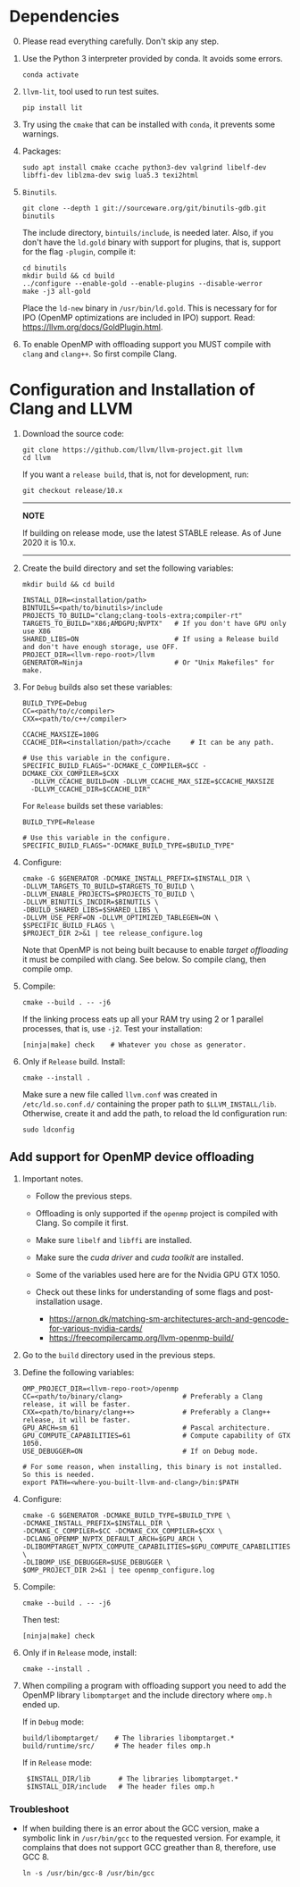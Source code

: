 # Dependencies
0. Please read everything carefully. Don't skip any step.
1. Use the Python 3 interpreter provided by conda. It avoids some errors.

       conda activate
 
2. `llvm-lit`, tool used to run test suites.

       pip install lit

3. Try using the `cmake` that can be installed with `conda`, it prevents some warnings.

4. Packages:

       sudo apt install cmake ccache python3-dev valgrind libelf-dev libffi-dev liblzma-dev swig lua5.3 texi2html

5. `Binutils`.

       git clone --depth 1 git://sourceware.org/git/binutils-gdb.git binutils
 
    The include directory, `bintuils/include`, is needed later. Also, if you don't have the `ld.gold` binary
    with support for plugins, that is, support for the flag `-plugin`, compile it:

       cd binutils
       mkdir build && cd build
       ../configure --enable-gold --enable-plugins --disable-werror
       make -j3 all-gold
       
    Place the `ld-new` binary in `/usr/bin/ld.gold`. This is necessary for for
    IPO (OpenMP optimizations are included in IPO) support. Read: https://llvm.org/docs/GoldPlugin.html.

6. To enable OpenMP with offloading support you MUST compile with `clang` and `clang++`.
So first compile Clang.

# Configuration and Installation of Clang and LLVM

1. Download the source code:

       git clone https://github.com/llvm/llvm-project.git llvm
       cd llvm
       
   If you want a `release build`, that is, not for development, run:

       git checkout release/10.x

   ---
   **NOTE**
    
   If building on release mode, use the latest STABLE release. As of June 2020 it is 10.x.

   ---
    

2. Create the build directory and set the following variables:

       mkdir build && cd build
       
       INSTALL_DIR=<installation/path>
       BINTUILS=<path/to/binutils>/include
       PROJECTS_TO_BUILD="clang;clang-tools-extra;compiler-rt"
       TARGETS_TO_BUILD="X86;AMDGPU;NVPTX"   # If you don't have GPU only use X86
       SHARED_LIBS=ON                        # If using a Release build and don't have enough storage, use OFF.
       PROJECT_DIR=<llvm-repo-root>/llvm
       GENERATOR=Ninja                       # Or "Unix Makefiles" for make.
       
3. For `Debug` builds also set these variables:
   
       BUILD_TYPE=Debug
       CC=<path/to/c/compiler>
       CXX=<path/to/c++/compiler>
       
       CCACHE_MAXSIZE=100G
       CCACHE_DIR=<installation/path>/ccache     # It can be any path.
       
       # Use this variable in the configure.
       SPECIFIC_BUILD_FLAGS="-DCMAKE_C_COMPILER=$CC -DCMAKE_CXX_COMPILER=$CXX 
         -DLLVM_CCACHE_BUILD=ON -DLLVM_CCACHE_MAX_SIZE=$CCACHE_MAXSIZE
         -DLLVM_CCACHE_DIR=$CCACHE_DIR"
         
   For `Release` builds set these variables:
   
       BUILD_TYPE=Release
       
       # Use this variable in the configure.
       SPECIFIC_BUILD_FLAGS="-DCMAKE_BUILD_TYPE=$BUILD_TYPE"
       
4. Configure:

       cmake -G $GENERATOR -DCMAKE_INSTALL_PREFIX=$INSTALL_DIR \
       -DLLVM_TARGETS_TO_BUILD=$TARGETS_TO_BUILD \
       -DLLVM_ENABLE_PROJECTS=$PROJECTS_TO_BUILD \
       -DLLVM_BINUTILS_INCDIR=$BINUTILS \
       -DBUILD_SHARED_LIBS=$SHARED_LIBS \
       -DLLVM_USE_PERF=ON -DLLVM_OPTIMIZED_TABLEGEN=ON \
       $SPECIFIC_BUILD_FLAGS \ 
       $PROJECT_DIR 2>&1 | tee release_configure.log

   Note that OpenMP is not being built because to enable  *target offloading* it must be compiled with clang. 
   See below. So compile clang, then compile omp.

3. Compile:

       cmake --build . -- -j6

   If the linking process eats up all your RAM try using 2 or 1 parallel processes, that is, use `-j2`.
   Test your installation:

       [ninja|make] check    # Whatever you chose as generator.

4. Only if `Release` build. Install:

       cmake --install .

   Make sure a new file called `llvm.conf` was created in `/etc/ld.so.conf.d/` containing the proper path to 
   `$LLVM_INSTALL/lib`. Otherwise, create it and add the path, to reload the ld configuration run:

       sudo ldconfig

## Add support for OpenMP device offloading

1. Important notes.
   * Follow the previous steps.
   * Offloading is only supported if the `openmp` project is compiled with Clang. So compile it first.
   * Make sure `libelf` and `libffi` are installed.
   * Make sure the *cuda driver* and *cuda toolkit* are installed.
   * Some of the variables used here are for the Nvidia GPU GTX 1050.
   * Check out these links for understanding of some flags and post-installation usage.

      - https://arnon.dk/matching-sm-architectures-arch-and-gencode-for-various-nvidia-cards/
      - https://freecompilercamp.org/llvm-openmp-build/

2. Go to the `build` directory used in the previous steps.
3. Define the following variables:
   
       OMP_PROJECT_DIR=<llvm-repo-root>/openmp
       CC=<path/to/binary/clang>               # Preferably a Clang release, it will be faster.
       CXX=<path/to/binary/clang++>            # Preferably a Clang++ release, it will be faster.
       GPU_ARCH=sm_61                          # Pascal architecture.
       GPU_COMPUTE_CAPABILITIES=61             # Compute capability of GTX 1050.
       USE_DEBUGGER=ON                         # If on Debug mode.
       
       # For some reason, when installing, this binary is not installed. So this is needed.
       export PATH=<where-you-built-llvm-and-clang>/bin:$PATH
       
4. Configure:

       cmake -G $GENERATOR -DCMAKE_BUILD_TYPE=$BUILD_TYPE \
       -DCMAKE_INSTALL_PREFIX=$INSTALL_DIR \
       -DCMAKE_C_COMPILER=$CC -DCMAKE_CXX_COMPILER=$CXX \
       -DCLANG_OPENMP_NVPTX_DEFAULT_ARCH=$GPU_ARCH \
       -DLIBOMPTARGET_NVPTX_COMPUTE_CAPABILITIES=$GPU_COMPUTE_CAPABILITIES \
       -DLIBOMP_USE_DEBUGGER=$USE_DEBUGGER \
       $OMP_PROJECT_DIR 2>&1 | tee openmp_configure.log

5. Compile:

       cmake --build . -- -j6
       
   Then test:
   
       [ninja|make] check

6. Only if in `Release` mode, install:

       cmake --install .
       
7. When compiling a program with offloading support you need to add the OpenMP library `libomptarget`
and the include directory where `omp.h` ended up.

   If in `Debug` mode:

       build/libomptarget/    # The libraries libomptarget.*
       build/runtime/src/     # The header files omp.h

   If in `Release` mode:
   
        $INSTALL_DIR/lib       # The libraries libomptarget.*
        $INSTALL_DIR/include   # The header files omp.h
        
### Troubleshoot
* If when building there is an error about the GCC version, make a symbolic link in
`/usr/bin/gcc` to the requested version. For example, it complains that does not support
GCC greather than 8, therefore, use GCC 8.

      ln -s /usr/bin/gcc-8 /usr/bin/gcc
